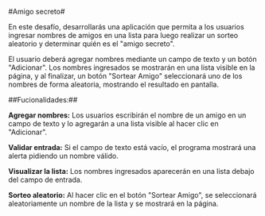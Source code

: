 #Amigo secreto#

En este desafío, desarrollarás una aplicación que permita a los usuarios ingresar nombres de amigos en una lista para luego realizar un sorteo aleatorio y determinar quién es el "amigo secreto".

El usuario deberá agregar nombres mediante un campo de texto y un botón "Adicionar". Los nombres ingresados se mostrarán en una lista visible en la página, y al finalizar, un botón "Sortear Amigo" seleccionará uno de los nombres de forma aleatoria, mostrando el resultado en pantalla.

##Fucionalidades:##

**Agregar nombres:** Los usuarios escribirán el nombre de un amigo en un campo de texto y lo agregarán a una lista visible al hacer clic en "Adicionar".

**Validar entrada:** Si el campo de texto está vacío, el programa mostrará una alerta pidiendo un nombre válido.

**Visualizar la lista:** Los nombres ingresados aparecerán en una lista debajo del campo de entrada.

**Sorteo aleatorio:** Al hacer clic en el botón "Sortear Amigo", se seleccionará aleatoriamente un nombre de la lista y se mostrará en la página.


